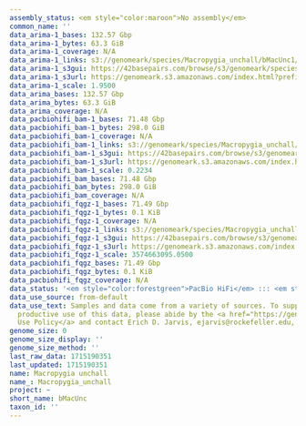 ```yaml
---
assembly_status: <em style="color:maroon">No assembly</em>
common_name: ''
data_arima-1_bases: 132.57 Gbp
data_arima-1_bytes: 63.3 GiB
data_arima-1_coverage: N/A
data_arima-1_links: s3://genomeark/species/Macropygia_unchall/bMacUnc1/genomic_data/arima/<br>
data_arima-1_s3gui: https://42basepairs.com/browse/s3/genomeark/species/Macropygia_unchall/bMacUnc1/genomic_data/arima/
data_arima-1_s3url: https://genomeark.s3.amazonaws.com/index.html?prefix=species/Macropygia_unchall/bMacUnc1/genomic_data/arima/
data_arima-1_scale: 1.9500
data_arima_bases: 132.57 Gbp
data_arima_bytes: 63.3 GiB
data_arima_coverage: N/A
data_pacbiohifi_bam-1_bases: 71.48 Gbp
data_pacbiohifi_bam-1_bytes: 298.0 GiB
data_pacbiohifi_bam-1_coverage: N/A
data_pacbiohifi_bam-1_links: s3://genomeark/species/Macropygia_unchall/bMacUnc1/genomic_data/pacbio_hifi/<br>
data_pacbiohifi_bam-1_s3gui: https://42basepairs.com/browse/s3/genomeark/species/Macropygia_unchall/bMacUnc1/genomic_data/pacbio_hifi/
data_pacbiohifi_bam-1_s3url: https://genomeark.s3.amazonaws.com/index.html?prefix=species/Macropygia_unchall/bMacUnc1/genomic_data/pacbio_hifi/
data_pacbiohifi_bam-1_scale: 0.2234
data_pacbiohifi_bam_bases: 71.48 Gbp
data_pacbiohifi_bam_bytes: 298.0 GiB
data_pacbiohifi_bam_coverage: N/A
data_pacbiohifi_fqgz-1_bases: 71.49 Gbp
data_pacbiohifi_fqgz-1_bytes: 0.1 KiB
data_pacbiohifi_fqgz-1_coverage: N/A
data_pacbiohifi_fqgz-1_links: s3://genomeark/species/Macropygia_unchall/bMacUnc1/genomic_data/pacbio_hifi/<br>
data_pacbiohifi_fqgz-1_s3gui: https://42basepairs.com/browse/s3/genomeark/species/Macropygia_unchall/bMacUnc1/genomic_data/pacbio_hifi/
data_pacbiohifi_fqgz-1_s3url: https://genomeark.s3.amazonaws.com/index.html?prefix=species/Macropygia_unchall/bMacUnc1/genomic_data/pacbio_hifi/
data_pacbiohifi_fqgz-1_scale: 3574663095.0500
data_pacbiohifi_fqgz_bases: 71.49 Gbp
data_pacbiohifi_fqgz_bytes: 0.1 KiB
data_pacbiohifi_fqgz_coverage: N/A
data_status: '<em style="color:forestgreen">PacBio HiFi</em> ::: <em style="color:forestgreen">Arima</em>'
data_use_source: from-default
data_use_text: Samples and data come from a variety of sources. To support fair and
  productive use of this data, please abide by the <a href="https://genome10k.soe.ucsc.edu/data-use-policies/">Data
  Use Policy</a> and contact Erich D. Jarvis, ejarvis@rockefeller.edu, with any questions.
genome_size: 0
genome_size_display: ''
genome_size_method: ''
last_raw_data: 1715190351
last_updated: 1715190351
name: Macropygia unchall
name_: Macropygia_unchall
project: ~
short_name: bMacUnc
taxon_id: ''
---
```

